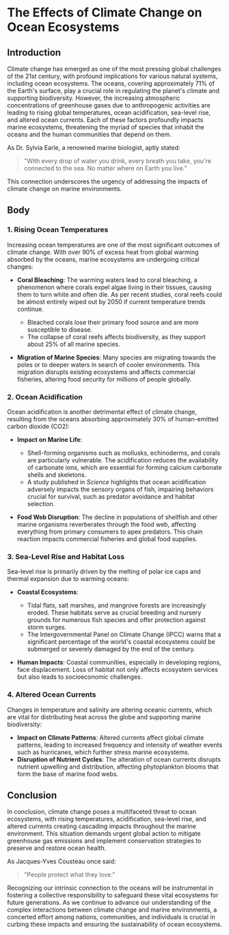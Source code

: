 # The Effects of Climate Change on Ocean Ecosystems

## Introduction

Climate change has emerged as one of the most pressing global challenges of the 21st century, with profound implications for various natural systems, including ocean ecosystems. The oceans, covering approximately 71% of the Earth's surface, play a crucial role in regulating the planet's climate and supporting biodiversity. However, the increasing atmospheric concentrations of greenhouse gases due to anthropogenic activities are leading to rising global temperatures, ocean acidification, sea-level rise, and altered ocean currents. Each of these factors profoundly impacts marine ecosystems, threatening the myriad of species that inhabit the oceans and the human communities that depend on them.

As Dr. Sylvia Earle, a renowned marine biologist, aptly stated:

> "With every drop of water you drink, every breath you take, you're connected to the sea. No matter where on Earth you live."

This connection underscores the urgency of addressing the impacts of climate change on marine environments.

## Body

### 1. Rising Ocean Temperatures

Increasing ocean temperatures are one of the most significant outcomes of climate change. With over 90% of excess heat from global warming absorbed by the oceans, marine ecosystems are undergoing critical changes:

- **Coral Bleaching**: The warming waters lead to coral bleaching, a phenomenon where corals expel algae living in their tissues, causing them to turn white and often die. As per recent studies, coral reefs could be almost entirely wiped out by 2050 if current temperature trends continue.

    - Bleached corals lose their primary food source and are more susceptible to disease.
    - The collapse of coral reefs affects biodiversity, as they support about 25% of all marine species.

- **Migration of Marine Species**: Many species are migrating towards the poles or to deeper waters in search of cooler environments. This migration disrupts existing ecosystems and affects commercial fisheries, altering food security for millions of people globally.

### 2. Ocean Acidification

Ocean acidification is another detrimental effect of climate change, resulting from the oceans absorbing approximately 30% of human-emitted carbon dioxide (CO2):

- **Impact on Marine Life**:
  - Shell-forming organisms such as mollusks, echinoderms, and corals are particularly vulnerable. The acidification reduces the availability of carbonate ions, which are essential for forming calcium carbonate shells and skeletons.
  - A study published in *Science* highlights that ocean acidification adversely impacts the sensory organs of fish, impairing behaviors crucial for survival, such as predator avoidance and habitat selection.

- **Food Web Disruption**: The decline in populations of shellfish and other marine organisms reverberates through the food web, affecting everything from primary consumers to apex predators. This chain reaction impacts commercial fisheries and global food supplies.

### 3. Sea-Level Rise and Habitat Loss

Sea-level rise is primarily driven by the melting of polar ice caps and thermal expansion due to warming oceans:

- **Coastal Ecosystems**:
  - Tidal flats, salt marshes, and mangrove forests are increasingly eroded. These habitats serve as crucial breeding and nursery grounds for numerous fish species and offer protection against storm surges.
  - The Intergovernmental Panel on Climate Change (IPCC) warns that a significant percentage of the world's coastal ecosystems could be submerged or severely damaged by the end of the century.

- **Human Impacts**: Coastal communities, especially in developing regions, face displacement. Loss of habitat not only affects ecosystem services but also leads to socioeconomic challenges.

### 4. Altered Ocean Currents

Changes in temperature and salinity are altering oceanic currents, which are vital for distributing heat across the globe and supporting marine biodiversity:

- **Impact on Climate Patterns**: Altered currents affect global climate patterns, leading to increased frequency and intensity of weather events such as hurricanes, which further stress marine ecosystems.
- **Disruption of Nutrient Cycles**: The alteration of ocean currents disrupts nutrient upwelling and distribution, affecting phytoplankton blooms that form the base of marine food webs.

## Conclusion

In conclusion, climate change poses a multifaceted threat to ocean ecosystems, with rising temperatures, acidification, sea-level rise, and altered currents creating cascading impacts throughout the marine environment. This situation demands urgent global action to mitigate greenhouse gas emissions and implement conservation strategies to preserve and restore ocean health.

As Jacques-Yves Cousteau once said:

> "People protect what they love."

Recognizing our intrinsic connection to the oceans will be instrumental in fostering a collective responsibility to safeguard these vital ecosystems for future generations. As we continue to advance our understanding of the complex interactions between climate change and marine environments, a concerted effort among nations, communities, and individuals is crucial in curbing these impacts and ensuring the sustainability of ocean ecosystems.

